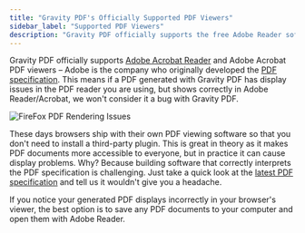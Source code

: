 ```yaml
---
title: "Gravity PDF's Officially Supported PDF Viewers"
sidebar_label: "Supported PDF Viewers"
description: "Gravity PDF officially supports the free Adobe Reader software. After all, Adobe is the company who originally developed the PDF specification."
---
```


Gravity PDF officially supports [Adobe Acrobat Reader](https://get.adobe.com/reader/) and Adobe Acrobat PDF viewers – Adobe is the company who originally developed the [PDF specification](http://www.adobe.com/devnet/pdf/pdf_reference.html). This means if a PDF generated with Gravity PDF has display issues in the PDF reader you are using, but shows correctly in Adobe Reader/Acrobat, we won't consider it a bug with Gravity PDF. 

![FireFox PDF Rendering Issues](https://resources.gravitypdf.com/uploads/2015/10/Firefox-PDF-viewer-warning.png) 

These days browsers ship with their own PDF viewing software so that you don't need to install a third-party plugin. This is great in theory as it makes PDF documents more accessible to everyone, but in practice it can cause display problems. Why? Because building software that correctly interprets the PDF specification is challenging. Just take a quick look at the [latest PDF specification](https://www.adobe.com/content/dam/acom/en/devnet/pdf/pdfs/PDF32000_2008.pdf) and tell us it wouldn't give you a headache. 

If you notice your generated PDF displays incorrectly in your browser's viewer, the best option is to save any PDF documents to your computer and open them with Adobe Reader.